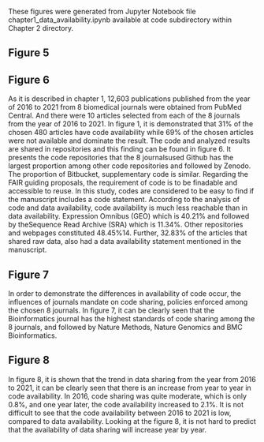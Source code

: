 These figures were generated from Jupyter Notebook file chapter1_data_availability.ipynb available at code subdirectory within Chapter 2 directory.

## Figure 5 

## Figure 6 
As it is described in chapter 1, 12,603 publications published from the year of 2016 to 2021 from 8 biomedical journals were obtained from PubMed Central. And there were 10 articles selected from each of the 8 journals from the year of 2016 to 2021. In figure 1, it is demonstrated that 31% of the chosen 480 articles have code availability while 69% of the chosen articles were not available and dominate the result. The code and analyzed results are shared in repositories and this finding can be found in figure 6. It presents the code repositories that the 8 journalsused Github has the largest proportion among other code repositories and followed by Zenodo. The proportion of Bitbucket, supplementary code is similar. Regarding the FAIR guiding proposals, the requirement of code is to be finadable and accessible to reuse. In this study, codes are considered to be easy to find if the manuscript includes a code statement.  According to the analysis of code and data availability, code availability is much less reachable than in data availability. 
Expression Omnibus (GEO) which is 40.21% and followed by theSequence Read Archive (SRA) which is 11.34%. Other repositories and webpages constituted 48.45%14. Further, 32.83% of the articles that shared raw data, also had a data availability statement mentioned in the manuscript.
## Figure 7
In order to demonstrate the differences in availability of code occur, the influences of journals mandate on code sharing, policies enforced among the chosen 8 journals. In figure 7, it can be clearly seen that the Bioinformatics journal has the highest standards of code sharing among the 8 journals, and followed by Nature Methods, Nature Genomics and BMC Bioinformatics. 

## Figure 8
In figure 8, it is shown that the trend in data sharing from the year from 2016 to 2021, it can be clearly seen that there is an increase from year to year in code availability. 
In 2016, code sharing was quite moderate, which is only 0.8%, and one year later, the code availability increased to 2.1%. It is not difficult to see that the code availability between 2016 to 2021 is low, compared to data availability. Looking at the figure 8, it is not hard to predict that the availability of data sharing will increase year by year. 
